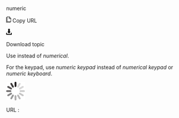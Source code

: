 # 

numeric

![Copy URL](media/numeric/Copy.png)
Copy URL

![Download](media/numeric/Download.png)

Download topic

Use instead of *numerical*.

For the keypad, use *numeric keypad* instead of *numerical keypad* or *numeric keyboard*.

![In progress](media/numeric/activity-large.gif)

URL :
